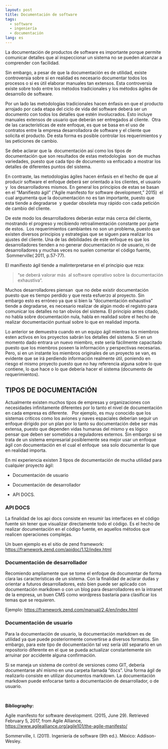 ```yaml
---
layout: post
title: Documentación de software 
tags:
  - software
  - ingeniería
  - documentación
lang: es
---
```

La documentación de productos de software es importante porque permite comunicar
detalles que al inspeccionar un sistema no se pueden alcanzar a comprender con
facilidad.

Sin embargo, a pesar de que la documentación es de utilidad, existe controversia
sobre si en realidad es necesario documentar todos los procesos o si es útil
elaborar manuales tan extensos. Esta controversia existe sobre todo entre los
métodos tradicionales y los métodos ágiles de desarrollo de software.

Por un lado las metodologías tradicionales hacen énfasis en que el producto
arrojado por cada etapa del ciclo de vida del software deberá ser un documento
con todos los detalles que estén involucrados. Esto incluye manuales extensos de
usuario que deberán ser entregados al cliente.  Otra de las características de
este enfoque, es que se basa en el uso de contratos entre la empresa
desarrolladora de software y el cliente que solicita el producto. De esta forma
es posible controlar los requerimientos y las peticiones de cambio.  

Se debe aclarar que la  documentación así como los tipos de documentación que
son resultados de estas metodologías  son de muchas variedades, puesto que cada
tipo de documento va enfocado a mostrar los detalles de diferentes puntos del
sistema.

En contraste, las metodologías ágiles hacen énfasis en el hecho de que al
producir software el enfoque deberá ser orientado a los clientes, el usuario y
 los desarrolladores mismos. En general los principios de estas se basan en el
“Manifiesto ágil” (“Agile manifesto for software development,” 2015)  el cual
argumenta que la documentación no es tan importante, puesto que esta tiende a
degradarse  y quedar obsoleta muy rápido con cada petición de cambio del
cliente.

De este modo los desarrolladores deberán estar más cerca del cliente, mostrando
el progreso y recibiendo retroalimentación constante por parte de estos.  Los
requerimientos cambiantes no son un problema, puesto que existen diversos
principios y estrategias que se siguen para realizar los ajustes del cliente.
Una de las debilidades de este enfoque es que los desarrolladores tienden a no
generar documentación ni de usuario, ni de desarrolladores y muchas veces no
suelen comentar el código fuente,  Sommerville( 2011, p.57-77).

El manifiesto ágil tiende a malinterpretarse en el principio que reza:

>   “se deberá valorar más  al software operativo sobre la documentación
>   exhaustiva“.

Muchos desarrolladores piensan  que no debe existir documentación puesto que es
tiempo perdido y que resta esfuerzo al proyecto. Sin embargo esto es erróneo ya
que si bien la “documentación exhaustiva” tiende a degradarse, es necesario
realizar de algún modo el registro para comunicar los detalles no tan obvios del
sistema. El principio antes citado, no habla sobre documentación nula, habla en
realidad sobre el hecho de realizar documentación puntual sobre lo que en
realidad importa.   

Lo anterior se demuestra cuando en un equipo ágil mientras los miembros esten
activos en los proyectos sabrán los detalles del sistema. Si en un momento dado
entrara un nuevo miembro, este sería fácilmente capacitado puesto que los
miembros poseen la información y perspectivas necesarias. Pero, si en un
instante los miembros originales de un proyecto se van, es evidente que se irá
perdiendo información realmente útil, poniendo en riesgo el mismo proyecto
puesto que no hay referencia alguna sobre lo que contiene, lo que hace o lo que
debería hacer el sistema (documento de requerimientos).


TIPOS DE DOCUMENTACIÓN
----------------------
Actualmente existen muchos tipos de empresas y organizaciones con necesidades
infinitamente diferentes por lo tanto el nivel de documentación en cada empresa
es diferente.   Por ejemplo, es muy conocido que los sistemas críticos como los
aviones y naves espaciales deberían seguir un enfoque dirigido por un plan por
lo tanto su documentación debe ser más extensa, puesto que dependen vidas
humanas del mismo y es lógico pensar que deben ser sometidos a reguladores
externos. Sin embargo si se trata de un sistema empresarial posiblemente sea
mejor usar un enfoque ágil con documentación en el cual el enfoque  sea
solo documentar lo que en realidad importa.

En mi experiencia existen 3 tipos de documentación de mucha utilidad para
cualquier proyecto ágil:

-   Documentación de usuario

-   Documentación de desarrollador

-   API DOCS.

### API DOCS
La finalidad de los api docs consiste en resumir las
interfaces en el código fuente sin tener que visualizar directamente todo el
código. Es el hecho de realizar documentación en el código fuente, en
aquellos métodos que realicen operaciones complejas.


Un buen ejemplo es el sitio de zend framework:
<https://framework.zend.com/apidoc/1.12/index.html>

### Documentación de desarrollador

Recomiendo ampliamente que se tome el enfoque de documentar de forma clara las
características de un sistema. Con la finalidad de
aclarar dudas y orientar a futuros desarrolladores, esto bien puede ser aplicado
con documentación markdown o con un blog para desarrolladores en la intranet de
la empresa, un buen CMS como wordpress bastaría para clasificar los temas que se
requieren.  

Ejemplo: <https://framework.zend.com/manual/2.4/en/index.html>

### Documentación de usuario

Para la documentación de usuario, la documentación markdown es de utilidad ya
que puede posteriormente convertirse a diversos formatos. Sin embargo, para este
tipo de documentación tal vez sería útil separarlo en un repositorio diferente en
el que se pueda actualizar constantemente sin arruinar por accidente alguna confirmación.

Si se maneja un sistema de control de versiones como GIT, debería documentarse
ahí mismo en una carpeta llamada “docs”. Una forma ágil de realizarlo consiste
en utilizar documentos markdown. La documentación markdown puede enfocarse tanto
a documentación de desarrollador, o de usuario.

 


**Bibliography:**

Agile manifesto for software development. (2015, June 29). Retrieved February 5,
2017, from Agile Alliance,
<https://www.agilealliance.org/agile101/the-agile-manifesto/>

Sommerville, I. (2011). Ingeniería de software (9th ed.). México:
Addison-Wesley.
